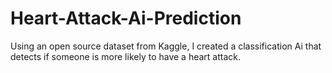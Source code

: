 # Heart-Attack-Ai-Prediction
Using an open source dataset from Kaggle, I created a classification Ai that detects if someone is more likely to have a heart attack.
